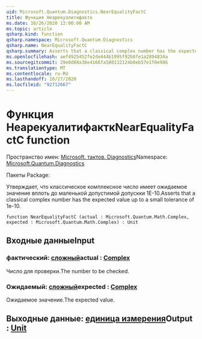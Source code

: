 ```yaml
---
uid: Microsoft.Quantum.Diagnostics.NearEqualityFactC
title: Функция Неарекуалитифактк
ms.date: 10/26/2020 12:00:00 AM
ms.topic: article
qsharp.kind: function
qsharp.namespace: Microsoft.Quantum.Diagnostics
qsharp.name: NearEqualityFactC
qsharp.summary: Asserts that a classical complex number has the expected value up to a small tolerance of 1e-10.
ms.openlocfilehash: aef4925452fe2de444b1995f92b8fe1a2894834a
ms.sourcegitcommit: 29e0d88a30e4166fa580132124b0eb57e1f0e986
ms.translationtype: MT
ms.contentlocale: ru-RU
ms.lasthandoff: 10/27/2020
ms.locfileid: "92712667"
---
```

# <a name="nearequalityfactc-function"></a><span data-ttu-id="42693-102">Функция Неарекуалитифактк</span><span class="sxs-lookup"><span data-stu-id="42693-102">NearEqualityFactC function</span></span>

<span data-ttu-id="42693-103">Пространство имен: [Microsoft. тактов. Diagnostics](xref:Microsoft.Quantum.Diagnostics)</span><span class="sxs-lookup"><span data-stu-id="42693-103">Namespace: [Microsoft.Quantum.Diagnostics](xref:Microsoft.Quantum.Diagnostics)</span></span>

<span data-ttu-id="42693-104">Пакеты [](https://nuget.org/packages/)</span><span class="sxs-lookup"><span data-stu-id="42693-104">Package: [](https://nuget.org/packages/)</span></span>


<span data-ttu-id="42693-105">Утверждает, что классическое комплексное число имеет ожидаемое значение вплоть до маленькой допустимой допускки 1E-10.</span><span class="sxs-lookup"><span data-stu-id="42693-105">Asserts that a classical complex number has the expected value up to a small tolerance of 1e-10.</span></span>

```qsharp
function NearEqualityFactC (actual : Microsoft.Quantum.Math.Complex, expected : Microsoft.Quantum.Math.Complex) : Unit
```


## <a name="input"></a><span data-ttu-id="42693-106">Входные данные</span><span class="sxs-lookup"><span data-stu-id="42693-106">Input</span></span>

### <a name="actual--complex"></a><span data-ttu-id="42693-107">фактический: [сложный](xref:Microsoft.Quantum.Math.Complex)</span><span class="sxs-lookup"><span data-stu-id="42693-107">actual : [Complex](xref:Microsoft.Quantum.Math.Complex)</span></span>

<span data-ttu-id="42693-108">Число для проверки.</span><span class="sxs-lookup"><span data-stu-id="42693-108">The number to be checked.</span></span>


### <a name="expected--complex"></a><span data-ttu-id="42693-109">Ожидаемый: [сложный](xref:Microsoft.Quantum.Math.Complex)</span><span class="sxs-lookup"><span data-stu-id="42693-109">expected : [Complex](xref:Microsoft.Quantum.Math.Complex)</span></span>

<span data-ttu-id="42693-110">Ожидаемое значение.</span><span class="sxs-lookup"><span data-stu-id="42693-110">The expected value.</span></span>



## <a name="output--unit"></a><span data-ttu-id="42693-111">Выходные данные: [единица измерения](xref:microsoft.quantum.lang-ref.unit)</span><span class="sxs-lookup"><span data-stu-id="42693-111">Output : [Unit](xref:microsoft.quantum.lang-ref.unit)</span></span>

